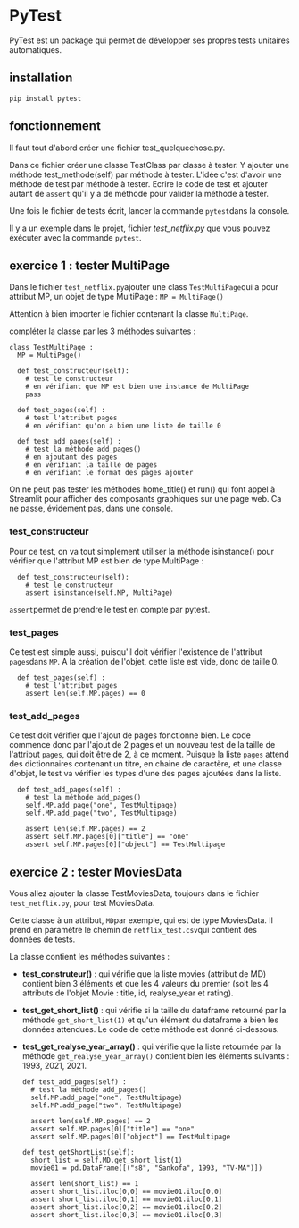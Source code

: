 # PyTest

PyTest est un package qui permet de développer ses propres tests unitaires automatiques.

## installation
`pip install pytest`

## fonctionnement
Il faut tout d'abord créer une fichier test_quelquechose.py.

Dans ce fichier créer une classe TestClass par classe à tester.
Y ajouter une méthode test_methode(self) par méthode à tester. L'idée c'est d'avoir une méthode de test par méthode à tester.
Ecrire le code de test et ajouter autant de `assert` qu'il y a de méthode pour valider la méthode à tester. 

Une fois le fichier de tests écrit, lancer la commande `pytest`dans la console.

Il y a un exemple dans le projet, fichier *test_netflix.py* que vous pouvez éxécuter avec la commande `pytest`.

## exercice 1 : tester MultiPage

Dans le fichier `test_netflix.py`ajouter une class `TestMultiPage`qui a pour attribut MP, un objet de type MultiPage : 
`
  MP = MultiPage()
`

Attention à bien importer le fichier contenant la classe `MultiPage`.

compléter la classe par les 3 méthodes suivantes :

    class TestMultiPage :
      MP = MultiPage()
    
      def test_constructeur(self):
        # test le constructeur
        # en vérifiant que MP est bien une instance de MultiPage
        pass
        
      def test_pages(self) :
        # test l'attribut pages
        # en vérifiant qu'on a bien une liste de taille 0
    
      def test_add_pages(self) :
        # test la méthode add_pages()
        # en ajoutant des pages 
        # en vérifiant la taille de pages
        # en vérifiant le format des pages ajouter

On ne peut pas tester les méthodes home_title() et run() qui font appel à Streamlit pour afficher des composants graphiques sur une page web. Ca ne passe, évidement pas, dans une console.

### test_constructeur
Pour ce test, on va tout simplement utiliser la méthode isinstance() pour vérifier que l'attribut MP est bien de type MultiPage :

      def test_constructeur(self):
        # test le constructeur
        assert isinstance(self.MP, MultiPage)

`assert`permet de prendre le test en compte par pytest.

### test_pages
Ce test est simple aussi, puisqu'il doit vérifier l'existence de l'attribut `pages`dans `MP`. A la création de l'objet, cette liste est vide, donc de taille 0.

      def test_pages(self) :
        # test l'attribut pages
        assert len(self.MP.pages) == 0

### test_add_pages
Ce test doit vérifier que l'ajout de pages fonctionne bien. Le code commence donc par l'ajout de 2 pages et un nouveau test de la taille de l'attribut `pages`, qui doit être de 2, à ce moment.
Puisque la liste `pages` attend des dictionnaires contenant un titre, en chaine de caractère, et une classe d'objet, le test va vérifier les types d'une des pages ajoutées dans la liste.

      def test_add_pages(self) :
        # test la méthode add_pages()
        self.MP.add_page("one", TestMultipage)
        self.MP.add_page("two", TestMultipage)
        
        assert len(self.MP.pages) == 2
        assert self.MP.pages[0]["title"] == "one"
        assert self.MP.pages[0]["object"] == TestMultipage 

## exercice 2 : tester MoviesData
Vous allez ajouter la classe TestMoviesData, toujours dans le fichier `test_netflix.py`, pour test MoviesData.

Cette classe à un attribut, `MD`par exemple, qui est de type MoviesData. Il prend en paramètre le chemin de `netflix_test.csv`qui contient des données de tests.

La classe contient les méthodes suivantes : 
- **test_construteur()** : qui vérifie que la liste movies (attribut de MD) contient bien 3 éléments et que les 4 valeurs du premier (soit les 4 attributs de l'objet Movie : title, id, realyse_year et rating).
- **test_get_short_list()** : qui vérifie si la taille du dataframe retourné par la méthode `get_short_list(1)` et qu'un élément du dataframe à bien les données attendues. Le code de cette méthode est donné ci-dessous.
- **test_get_realyse_year_array()** : qui vérifie que la liste retournée par la méthode `get_realyse_year_array()` contient bien les éléments suivants : 1993, 2021, 2021.


      def test_add_pages(self) :
        # test la méthode add_pages()
        self.MP.add_page("one", TestMultipage)
        self.MP.add_page("two", TestMultipage)
        
        assert len(self.MP.pages) == 2
        assert self.MP.pages[0]["title"] == "one"
        assert self.MP.pages[0]["object"] == TestMultipage 
        
      def test_getShortList(self):
        short_list = self.MD.get_short_list(1)
        movie01 = pd.DataFrame([("s8", "Sankofa", 1993, "TV-MA")])
        
        assert len(short_list) == 1
        assert short_list.iloc[0,0] == movie01.iloc[0,0]
        assert short_list.iloc[0,1] == movie01.iloc[0,1]
        assert short_list.iloc[0,2] == movie01.iloc[0,2]
        assert short_list.iloc[0,3] == movie01.iloc[0,3]



